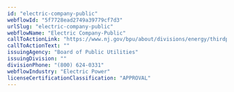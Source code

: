 ```yaml
---
id: "electric-company-public"
webflowId: "5f7728ead2749a39779cf7d3"
urlSlug: "electric-company-public"
webflowName: "Electric Company-Public"
callToActionLink: "https://www.nj.gov/bpu/about/divisions/energy/thirdparty.html"
callToActionText: ""
issuingAgency: "Board of Public Utilities"
issuingDivision: ""
divisionPhone: "(800) 624-0331"
webflowIndustry: "Electric Power"
licenseCertificationClassification: "APPROVAL"
---
```


